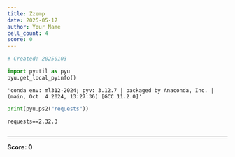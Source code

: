 ```yaml
---
title: Zzemp
date: 2025-05-17
author: Your Name
cell_count: 4
score: 0
---
```


```python
# Created: 20250103
```


```python
import pyutil as pyu
pyu.get_local_pyinfo()
```




    'conda env: ml312-2024; pyv: 3.12.7 | packaged by Anaconda, Inc. | (main, Oct  4 2024, 13:27:36) [GCC 11.2.0]'




```python
print(pyu.ps2("requests"))
```

    requests==2.32.3
    



```python

```


---
**Score: 0**